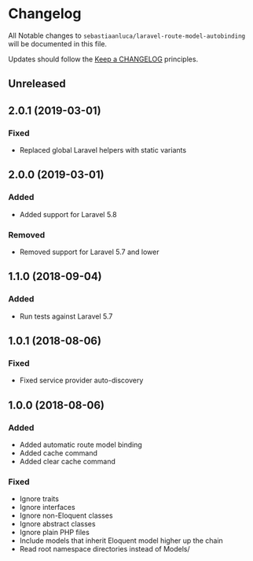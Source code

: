 # Changelog

All Notable changes to `sebastiaanluca/laravel-route-model-autobinding` will be documented in this file.

Updates should follow the [Keep a CHANGELOG](http://keepachangelog.com/) principles.

## Unreleased

## 2.0.1 (2019-03-01)

### Fixed

- Replaced global Laravel helpers with static variants

## 2.0.0 (2019-03-01)

### Added

- Added support for Laravel 5.8

### Removed

- Removed support for Laravel 5.7 and lower

## 1.1.0 (2018-09-04)

### Added

- Run tests against Laravel 5.7

## 1.0.1 (2018-08-06)

### Fixed

- Fixed service provider auto-discovery

## 1.0.0 (2018-08-06)

### Added

- Added automatic route model binding
- Added cache command
- Added clear cache command

### Fixed

- Ignore traits
- Ignore interfaces
- Ignore non-Eloquent classes
- Ignore abstract classes
- Ignore plain PHP files
- Include models that inherit Eloquent model higher up the chain
- Read root namespace directories instead of Models/
